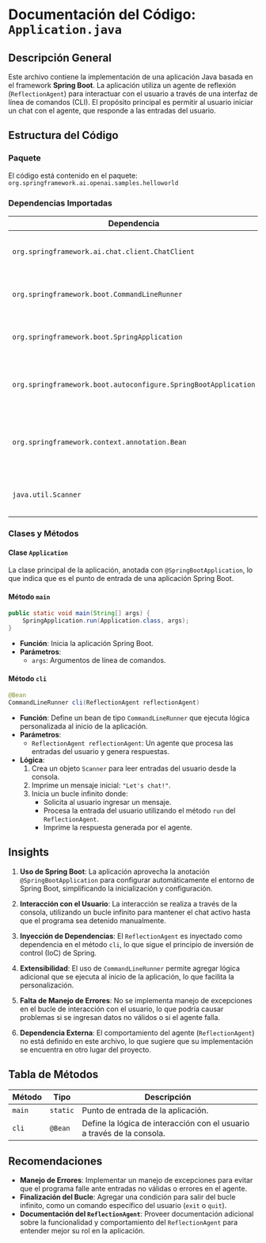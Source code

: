 # Documentación del Código: `Application.java`

## Descripción General

Este archivo contiene la implementación de una aplicación Java basada en el framework **Spring Boot**. La aplicación utiliza un agente de reflexión (`ReflectionAgent`) para interactuar con el usuario a través de una interfaz de línea de comandos (CLI). El propósito principal es permitir al usuario iniciar un chat con el agente, que responde a las entradas del usuario.

## Estructura del Código

### Paquete
El código está contenido en el paquete:  
`org.springframework.ai.openai.samples.helloworld`

### Dependencias Importadas
| Dependencia                          | Descripción                                                                 |
|--------------------------------------|-----------------------------------------------------------------------------|
| `org.springframework.ai.chat.client.ChatClient` | Cliente de chat para manejar interacciones con el agente.                  |
| `org.springframework.boot.CommandLineRunner`    | Interfaz para ejecutar lógica al inicio de la aplicación.                  |
| `org.springframework.boot.SpringApplication`    | Clase principal para iniciar la aplicación Spring Boot.                    |
| `org.springframework.boot.autoconfigure.SpringBootApplication` | Anotación para configurar automáticamente la aplicación Spring Boot.       |
| `org.springframework.context.annotation.Bean`   | Anotación para definir un componente gestionado por el contenedor Spring.  |
| `java.util.Scanner`                  | Clase para leer entradas del usuario desde la consola.                     |

### Clases y Métodos

#### Clase `Application`
La clase principal de la aplicación, anotada con `@SpringBootApplication`, lo que indica que es el punto de entrada de una aplicación Spring Boot.

#### Método `main`
```java
public static void main(String[] args) {
    SpringApplication.run(Application.class, args);
}
```
- **Función**: Inicia la aplicación Spring Boot.
- **Parámetros**: 
  - `args`: Argumentos de línea de comandos.

#### Método `cli`
```java
@Bean
CommandLineRunner cli(ReflectionAgent reflectionAgent)
```
- **Función**: Define un bean de tipo `CommandLineRunner` que ejecuta lógica personalizada al inicio de la aplicación.
- **Parámetros**:
  - `ReflectionAgent reflectionAgent`: Un agente que procesa las entradas del usuario y genera respuestas.
- **Lógica**:
  1. Crea un objeto `Scanner` para leer entradas del usuario desde la consola.
  2. Imprime un mensaje inicial: `"Let's chat!"`.
  3. Inicia un bucle infinito donde:
     - Solicita al usuario ingresar un mensaje.
     - Procesa la entrada del usuario utilizando el método `run` del `ReflectionAgent`.
     - Imprime la respuesta generada por el agente.

## Insights

1. **Uso de Spring Boot**: La aplicación aprovecha la anotación `@SpringBootApplication` para configurar automáticamente el entorno de Spring Boot, simplificando la inicialización y configuración.

2. **Interacción con el Usuario**: La interacción se realiza a través de la consola, utilizando un bucle infinito para mantener el chat activo hasta que el programa sea detenido manualmente.

3. **Inyección de Dependencias**: El `ReflectionAgent` es inyectado como dependencia en el método `cli`, lo que sigue el principio de inversión de control (IoC) de Spring.

4. **Extensibilidad**: El uso de `CommandLineRunner` permite agregar lógica adicional que se ejecuta al inicio de la aplicación, lo que facilita la personalización.

5. **Falta de Manejo de Errores**: No se implementa manejo de excepciones en el bucle de interacción con el usuario, lo que podría causar problemas si se ingresan datos no válidos o si el agente falla.

6. **Dependencia Externa**: El comportamiento del agente (`ReflectionAgent`) no está definido en este archivo, lo que sugiere que su implementación se encuentra en otro lugar del proyecto.

## Tabla de Métodos

| Método         | Tipo                | Descripción                                                                 |
|----------------|---------------------|-----------------------------------------------------------------------------|
| `main`         | `static`            | Punto de entrada de la aplicación.                                         |
| `cli`          | `@Bean`             | Define la lógica de interacción con el usuario a través de la consola.     |

## Recomendaciones

- **Manejo de Errores**: Implementar un manejo de excepciones para evitar que el programa falle ante entradas no válidas o errores en el agente.
- **Finalización del Bucle**: Agregar una condición para salir del bucle infinito, como un comando específico del usuario (`exit` o `quit`).
- **Documentación del `ReflectionAgent`**: Proveer documentación adicional sobre la funcionalidad y comportamiento del `ReflectionAgent` para entender mejor su rol en la aplicación.
